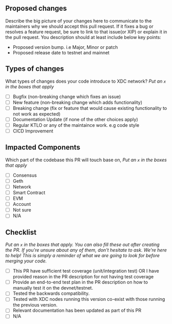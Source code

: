 ## Proposed changes

Describe the big picture of your changes here to communicate to the maintainers why we should accept this pull request. If it fixes a bug or resolves a feature request, be sure to link to that issue(or XIP) or explain it in the pull request.
You description should at least include below key points:
- Proposed version bump. i.e Major, Minor or patch
- Proposed release date to testnet and mainnet

## Types of changes

What types of changes does your code introduce to XDC network?
_Put an `x` in the boxes that apply_

- [ ] Bugfix (non-breaking change which fixes an issue)
- [ ] New feature (non-breaking change which adds functionality)
- [ ] Breaking change (fix or feature that would cause existing functionality to not work as expected)
- [ ] Documentation Update (if none of the other choices apply)
- [ ] Regular KTLO or any of the maintaince work. e.g code style
- [ ] CICD Improvement

## Impacted Components

Which part of the codebase this PR will touch base on,
_Put an `x` in the boxes that apply_

- [ ] Consensus
- [ ] Geth
- [ ] Network
- [ ] Smart Contract
- [ ] EVM
- [ ] Account
- [ ] Not sure
- [ ] N/A

## Checklist
_Put an `x` in the boxes that apply. You can also fill these out after creating the PR. If you're unsure about any of them, don't hesitate to ask. We're here to help! This is simply a reminder of what we are going to look for before merging your code._

- [ ] This PR have sufficient test coverage (unit/integration test) OR I have provided reason in the PR description for not having test coverage
- [ ] Provide an end-to-end test plan in the PR description on how to manually test it on the devnet/testnet.
- [ ] Tested the backwards compatibility.
- [ ] Tested with XDC nodes running this version co-exist with those running the previous version.
- [ ] Relevant documentation has been updated as part of this PR
- [ ] N/A